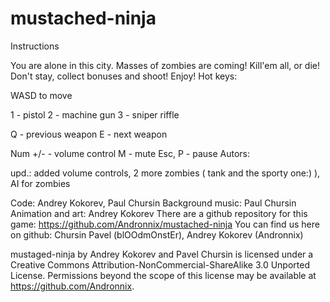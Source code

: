 mustached-ninja
===============
Instructions

You are alone in this city. Masses of zombies are coming! Kill'em all, or die!
Don't stay, collect bonuses and shoot! Enjoy!
Hot keys:

WASD to move

1 - pistol
2 - machine gun
3 - sniper riffle

Q - previous weapon
E - next weapon

Num +/- - volume control
M - mute
Esc, P - pause
Autors:

upd.: added volume controls, 2 more zombies ( tank and the sporty one:) ), AI for zombies

Code: Andrey Kokorev, Paul Chursin 
Background music: Paul Chursin 
Animation and art: Andrey Kokorev
There are a github repository for this game: https://github.com/Andronnix/mustached-ninja 
You can find us here on github: Chursin Pavel (blOOdmOnstEr), Andrey Kokorev (Andronnix)



mustaged-ninja by Andrey Kokorev and Pavel Chursin is licensed under a Creative Commons Attribution-NonCommercial-ShareAlike 3.0 Unported License.
Permissions beyond the scope of this license may be available at https://github.com/Andronnix.
